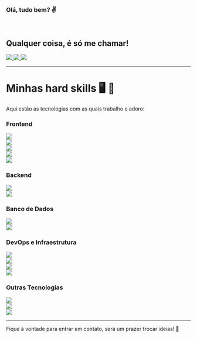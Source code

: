 ### Olá, tudo bem? ✌️  
<br/>  

## Qualquer coisa, é só me chamar!  
<div>
  <a href="mailto:davinasc98@gmail.com">
    <img src="https://img.shields.io/badge/Gmail-D14836?style=for-the-badge&logo=gmail&logoColor=white" />
  </a>
  <a href="https://wa.me/5591982792221">
    <img src="https://img.shields.io/badge/WhatsApp-25D366?style=for-the-badge&logo=whatsapp&logoColor=white" />
  </a>
  <a href="https://www.linkedin.com/in/seulinkedin">
    <img src="https://img.shields.io/badge/LinkedIn-0077B5?style=for-the-badge&logo=linkedin&logoColor=white" />
  </a>
</div>

---

# Minhas hard skills 🖥️ 🚀  
Aqui estão as tecnologias com as quais trabalho e adoro:

### **Frontend**  
![](https://img.shields.io/badge/HTML5-E34F26?style=for-the-badge&logo=html5&logoColor=white)  
![](https://img.shields.io/badge/CSS3-1572B6?style=for-the-badge&logo=css3&logoColor=white)  
![](https://img.shields.io/badge/JavaScript-F7DF1E?style=for-the-badge&logo=javascript&logoColor=black)  
![](https://img.shields.io/badge/React-20232A?style=for-the-badge&logo=react&logoColor=61DAFB)  
![](https://img.shields.io/badge/Next.js-000000?style=for-the-badge&logo=next.js&logoColor=white)  

### **Backend**  
![](https://img.shields.io/badge/Node.js-43853D?style=for-the-badge&logo=node.js&logoColor=white)  
![](https://img.shields.io/badge/Express.js-000000?style=for-the-badge&logo=express&logoColor=white)  

### **Banco de Dados**  
![](https://img.shields.io/badge/MongoDB-47A248?style=for-the-badge&logo=mongodb&logoColor=white)  
![](https://img.shields.io/badge/PostgreSQL-4169E1?style=for-the-badge&logo=postgresql&logoColor=white)  

### **DevOps e Infraestrutura**  
![](https://img.shields.io/badge/AWS-FF9900?style=for-the-badge&logo=amazonaws&logoColor=white)  
![](https://img.shields.io/badge/Vercel-000000?style=for-the-badge&logo=vercel&logoColor=white)  
![](https://img.shields.io/badge/Kubernetes-326CE5?style=for-the-badge&logo=kubernetes&logoColor=white)  
![](https://img.shields.io/badge/Docker-2496ED?style=for-the-badge&logo=docker&logoColor=white)  

### **Outras Tecnologias**  
![](https://img.shields.io/badge/Git-F05032?style=for-the-badge&logo=git&logoColor=white)  
![](https://img.shields.io/badge/Web3-5B78F7?style=for-the-badge&logo=ethereum&logoColor=white)  
![](https://img.shields.io/badge/N8N-FF652F?style=for-the-badge&logo=n8n&logoColor=white)  

---

Fique à vontade para entrar em contato, será um prazer trocar ideias! 🚀
